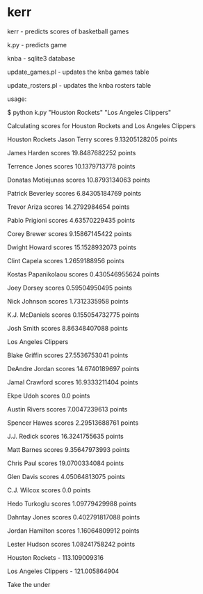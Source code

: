 # kerr
kerr - predicts scores of basketball games

k.py - predicts game

knba - sqlite3 database

update_games.pl - updates the knba games table

update_rosters.pl - updates the knba rosters table


usage:

  $ python k.py "Houston Rockets" "Los Angeles Clippers"

Calculating scores for Houston Rockets and Los Angeles Clippers

Houston Rockets
Jason Terry  scores  9.13205128205  points

James Harden  scores  19.8487682252  points

Terrence Jones  scores  10.1379713778  points

Donatas Motiejunas  scores  10.8793134063  points

Patrick Beverley  scores  6.84305184769  points

Trevor Ariza  scores  14.2792984654  points

Pablo Prigioni  scores  4.63570229435  points

Corey Brewer  scores  9.15867145422  points

Dwight Howard  scores  15.1528932073  points

Clint Capela  scores  1.2659188956  points

Kostas Papanikolaou  scores  0.430546955624  points

Joey Dorsey  scores  0.59504950495  points

Nick Johnson  scores  1.7312335958  points

K.J. McDaniels  scores  0.155054732775  points

Josh Smith  scores  8.86348407088  points


Los Angeles Clippers

Blake Griffin  scores  27.5536753041  points

DeAndre Jordan  scores  14.6740189697  points

Jamal Crawford  scores  16.9333211404  points

Ekpe Udoh  scores  0.0  points

Austin Rivers  scores  7.0047239613  points

Spencer Hawes  scores  2.29513688761  points

J.J. Redick  scores  16.3241755635  points

Matt Barnes  scores  9.35647973993  points

Chris Paul  scores  19.0700334084  points

Glen Davis  scores  4.05064813075  points

C.J. Wilcox  scores  0.0  points

Hedo Turkoglu  scores  1.09779429988  points

Dahntay Jones  scores  0.402791817088  points

Jordan Hamilton  scores  1.16064809912  points

Lester Hudson  scores  1.08241758242  points



Houston Rockets  -  113.109009316

Los Angeles Clippers  -  121.005864904

Take the under


